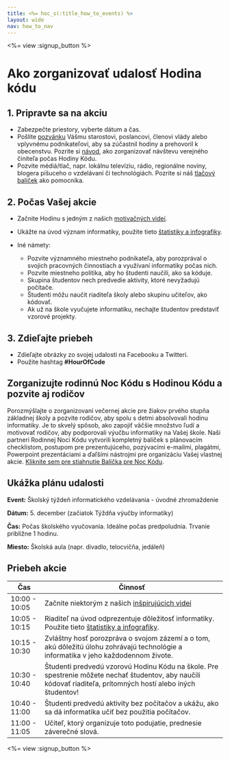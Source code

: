 ```yaml
---
title: <%= hoc_s(:title_how_to_events) %>
layout: wide
nav: how_to_nav
---
```

<%= view :signup_button %>

# Ako zorganizovať udalosť Hodina kódu

## 1. Pripravte sa na akciu

- Zabezpečte priestory, vyberte dátum a čas.
- Pošlite [pozvánku](https://docs.google.com/a/code.org/document/d/1eP41sKW7y0qq_JvkRIgZK8dWYICaGRZ4CCDETXa78wY/edit) Vášmu starostovi, poslancovi, členovi vlády alebo vplyvnému podnikateľovi, aby sa zúčastnil hodiny a prehovoril k obecenstvu. Pozrite si [návod](<%=resolve_url('/files/elected-official.pdf')%>), ako zorganizovať návštevu verejného činiteľa počas Hodiny Kódu.
- Pozvite médiá/tlač, napr. lokálnu televíziu, rádio, regionálne noviny, blogera píšuceho o vzdelávaní či technológiách. Pozrite si náš [tlačový balíček](<%= resolve_url('/promote/press-kit') %>) ako pomocníka.

## 2. Počas Vašej akcie

- Začnite Hodinu s jedným z našich [motivačných videí](<%= resolve_url('/promote/resources#videos') %>).
- Ukážte na úvod význam informatiky, použite tieto [štatistiky a infografiky](<%= resolve_url('/promote/stats') %>).   
      
    
- Iné námety: 
    - Pozvite významného miestneho podnikateľa, aby porozprával o svojich pracovných činnostiach a využívaní informatiky počas nich.
    - Pozvite miestneho politika, aby ho študenti naučili, ako sa kóduje.
    - Skupina študentov nech predvedie aktivity, ktoré nevyžadujú počítače.
    - Študenti môžu naučit riaditeľa školy alebo skupinu učiteľov, ako kódovať.
    - Ak už na škole vyučujete informatiku, nechajte študentov predstaviť vzorové projekty.

## 3. Zdieľajte priebeh

- Zdieľajte obrázky zo svojej udalosti na Facebooku a Twitteri. 
- Použite hashtag **#HourOfCode**

## Zorganizujte rodinnú Noc Kódu s Hodinou Kódu a pozvite aj rodičov

Porozmýšlajte o zorganizovaní večernej akcie pre žiakov prvého stupňa základnej školy a pozvite rodičov, aby spolu s detmi absolvovali hodinu informatiky. Je to skvelý spôsob, ako zapojiť väčšie množstvo ľudí a motivovať rodičov, aby podporovali výučbu informatiky na Vašej škole. Naši partneri Rodinnej Noci Kódu vytvorili kompletný balíček s plánovacím checklistom, postupom pre prezentujúceho, pozývacími e-mailmi, plagátmi, Powerpoint prezentáciami a ďaľšími nástrojmi pre organizáciu Vašej vlastnej akcie. [Kliknite sem pre stiahnutie Balíčka pre Noc Kódu](http://www.familycodenight.org/DownloadCodeDotOrg.html).

## Ukážka plánu udalosti

**Event:** Školský týždeň informatického vzdelávania - úvodné zhromaždenie

**Dátum:** 5. december (začiatok Týždňa výučby informatiky)

**Čas:** Počas školského vyučovania. Ideálne počas predpoludnia. Trvanie približne 1 hodinu.

**Miesto:** Školská aula (napr. divadlo, telocvičňa, jedáleň)   
  


## Priebeh akcie

| Čas           | Činnosť                                                                                                                                                        |
| ------------- | -------------------------------------------------------------------------------------------------------------------------------------------------------------- |
| 10:00 - 10:05 | Začnite niektorým z našich [inšpirujúcich videí](<%= resolve_url('/promote/resources#videos') %>)                                                                |
| 10:05 - 10:15 | Riaditeľ na úvod odprezentuje dôležitosť informatiky. Použite tieto [štatistiky a infografiky](<%= resolve_url('/promote/stats') %>).                            |
| 10:15 - 10:30 | Zvláštny hosť porozpráva o svojom zázemí a o tom, akú dôležitú úlohu zohrávajú technológie a informatika v jeho každodennom živote.                            |
| 10:30 - 10:40 | Študenti predvedú vzorovú Hodinu Kódu na škole. Pre spestrenie môžete nechať študentov, aby naučili kódovať riaditeľa, prítomných hostí alebo iných študentov! |
| 10:40 - 11:00 | Študenti predvedú aktivity bez počítačov a ukážu, ako sa dá informatika učiť bez použitia počítačov.                                                           |
| 11:00 - 11:05 | Učiteľ, ktorý organizuje toto podujatie, prednesie záverečné slová.                                                                                            |

<%= view :signup_button %>